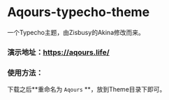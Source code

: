 # Aqours-typecho-theme
一个Typecho主题，由Zisbusy的Akina修改而来。

### 演示地址：https://aqours.life/

### 使用方法：

下载之后**重命名为 `Aqours` **，放到Theme目录下即可。